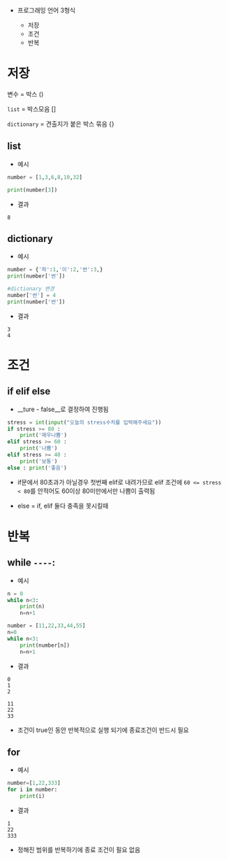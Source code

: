 - 프로그래밍 언어 3형식

  - 저장
  - 조건
  - 반복

  

# 저장

변수 = 박스 ()

`list` = 박스모음 []

`dictionary` = 견출지가 붙은 박스 묶음 {}



## list

- 예시

```python
number = [1,3,6,8,10,32]

print(number[3])
```

- 결과

```
8
```



## dictionary

- 예시

```python
number = {'파':1,'이':2,'썬':3,}
print(number['썬'])

#dictionary 변경
number['썬'] = 4
print(number['썬'])
```

- 결과

```
3
4
```





# 조건

## if elif else

- __ture - false__로 결정하여 진행됨

```python
stress = int(input("오늘의 stress수치를 입력해주세요"))
if stress >= 80 :
    print('매우나쁨')
elif stress >= 60 :
    print('나쁨')
elif stress >= 40 :
    print('보통')
else : print('좋음')
```

- if문에서 80초과가 아닐경우 첫번째 elif로 내려가므로  elif 조건에 `60 <= stress < 80`를 안적어도 60이상 80미만에서만 나쁨이 출력됨

- else = if, elif 둘다 충족을 못시킬때



# 반복

## while `----`:

- 예시

```python
n = 0
while n<3:
    print(n)
    n=n+1
```

```python
number = [11,22,33,44,55]
n=0
while n<3:
    print(number[n])
    n=n+1
```

- 결과

```
0
1
2
```

```
11
22
33
```

- 조건이 true인 동안 반복적으로 실행 되기에 종료조건이 반드시 필요

  

## for

- 예시

```python
number=[1,22,333]
for i in number:
    print(i)
```

- 결과

```
1
22
333
```

- 정해진 범위를 반복하기에 종료 조건이 필요 없음